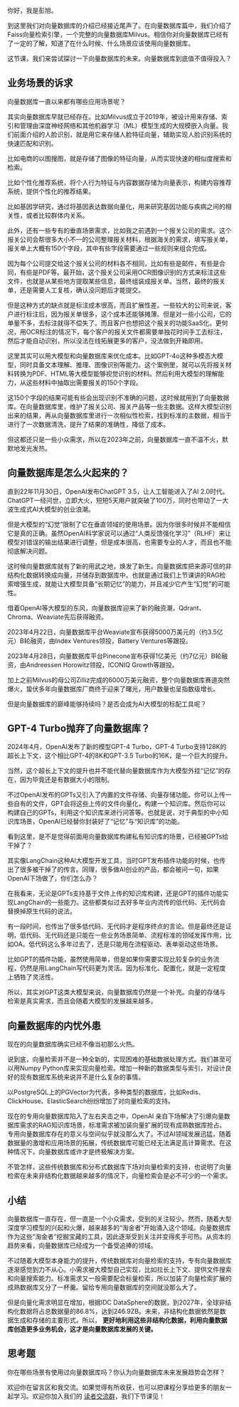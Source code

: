 你好，我是彭旭。

到这里我们对向量数据库的介绍已经接近尾声了。在向量数据库篇中，我们介绍了Faiss向量检索引擎，一个完整的向量数据库Milvus。相信你对向量数据库已经有了一定的了解，知道了在什么时候、什么场景应该使用向量数据库。

这节课，我们来尝试探讨一下向量数据库的未来。向量数据库到底值不值得投入？

## 业务场景的诉求

向量数据库一直以来都有哪些应用场景呢？

其实向量数据库早就已经存在。比如Milvus成立于2019年，被设计用来存储、索引和管理由深度神经网络和其他机器学习（ML）模型生成的大规模嵌入向量。我们前面介绍的人脸识别，就是用它来存储人脸特征向量，辅助实现人脸识别系统的快速匹配和识别。

比如电商的以图搜图，就是存储了图像的特征向量，从而实现快速的相似度搜索和检索。

比如个性化推荐系统，将个人行为特征与内容数据存储为向量表示，构建内容推荐系统，提供个性化的推荐结果。

比如基因学研究，通过将基因表达数据向量化，用来研究基因功能与疾病之间的相关性，或者比较群体内关系。

此外，还有一些专有的垂直场景需求，比如我之前遇到一个报关公司的需求。这个报关公司会帮很多大小不一的公司整理报关材料，根据海关的需求，填写报关单，报关单上大概有150个字段，其中有些字段需要通过一些规则来组合完成。

因为每个公司提交给这个报关公司的材料各不相同，比如有些是邮件，有些是合同，有些是PDF等。最开始，这个报关公司采用OCR图像识别的方式来标注这些文件，也就是从某些地方提取某些信息，最终组装成报关单。当然，最终的报关单，还是需要人工复核，确认没问题后才能提交。

但是这种方式的缺点就是标注成本很高，而且扩展性差。一些较大的公司来说，客户进行标注后，因为报关单很多，这个成本还能够摊薄。但是对一些小公司，它的单量不多，去标注就得不偿失了。而且客户也想把这个报关的功能SaaS化。更何况，用OCR标注的情况下，每个客户的报关文件都需要单独花时间手工去标注，然后才能自动识别，所以没法在线拓展更多的客户，没法做到开箱即用。

这里其实可以用大模型和向量数据库来优化成本。比如GPT-4o这种多模态大模型，同时具备文本理解、推理、图像识别等能力。这个案例里，就可以先将报关材料转换为PDF、HTML等大模型能够视觉识别的材料。然后利用大模型的理解能力，从这些材料中抽取出需要报关的150个字段。

这150个字段的结果可能有些会出现识别不准确的问题，这时候就用到了向量数据库。在向量数据库里，维护了报关公司、报关产品等一些主数据。这样大模型识别出来的结果，再从向量数据库里进行一次相似性检索，找到标准的主数据，相当于进行了一次数据清洗，提升了结果的准确性，降低了成本。

但这都还只是一些小众需求，所以在2023年之前，向量数据库一直不温不火，默默地发光发热。

## 向量数据库是怎么火起来的？

直到22年11月30日，OpenAI发布ChatGPT 3.5，让人工智能进入了AI 2.0时代。ChatGPT一经问世，立即大火，短短5天用户就突破了100万，同时也带动了一大波生成式AI大模型的创业浪潮。

但是大模型的“幻觉”限制了它在垂直领域的使用场景。因为你很多时候并不能相信它是真的正确。虽然OpenAI科学家说可以通过“人类反馈强化学习”（RLHF）来让模型对错误的输出结果进行调整，但是成本很高，也需要专业的人才，而且也不能彻底解决问题。

这时候向量数据库就有了新的用武之地，焕发了新生。向量数据库把来源可信的非结构化数据转换成向量，并储存到数据库中。也就是通过我们上节课讲的RAG检索增强生成，就能让大模型具备“长期记忆”的能力，并且减少它产生“幻觉”的可能性。

借着OpenAI等大模型的东风，向量数据库迎来了新的融资潮，Qdrant、Chroma、Weaviate先后获得融资。

2023年4月22日，向量数据库平台Weaviate宣布获得5000万美元的（约3.5亿元）B轮融资，由Index Ventures领投，Battery Ventures等跟投。

2023年4月28日，向量数据库平台Pinecone宣布获得1亿美元（约7亿元）B轮融资，由Andreessen Horowitz领投，ICONIQ Growth等跟投。

加上之前Milvus的母公司Zilliz完成的6000万美元融资，整个向量数据库赛道突然爆火，蛰伏多年向量数据库厂商终于迎来了曙光，用户数量也呈指数级增长。

但是向量数据库的巅峰能够持续吗？是否会成为AI大模型的标配工具呢？

## GPT-4 Turbo抛弃了向量数据库？

2024年4月，OpenAI发布了新的模型GPT-4 Turbo，GPT-4 Turbo支持128K的超长上下文，这个相比GPT-4的8K和GPT-3.5 Turbo的16K，是一个巨大的提升。

当然，这个超长上下文的提升也并不能代替向量数据库作为大模型外挂“记忆”的存在，因为毕竟还是有数据大小的限制。

不过OpenAI发布的GPTs又引入了内置的文件存储、向量存储功能。你可以上传一些自有的文件，GPT会将这些上传的文件向量化，构建一个知识库。然后你可以构建自己的GPTs，利用这个知识库来进行问答等。也就是说，对于典型的中小知识库场景，OpenAI已经替你封装好了“记忆”与“知识库”的功能。

看到这里，是不是觉得前面用向量数据库构建私有知识库的场景，已经被GPTs给干掉了？

其实像LangChain这种AI大模型开发工具，当时GPT发布插件功能的时候，也传出了很多被干掉了的传言。同理，很多做AI创业的产品，都会被问一句，如果OpenAI下场做了，你们怎么办？

在我看来，无论是GPTs支持基于文件上传的知识库构建，还是GPT的插件功能实现LangChain的一些能力。这些都类似过去好多年业内流传的低代码、无代码会替换掉原生代码的说法。

有一段时间，也传出了很多低代码、无代码才是程序终点的言论。但是最终还是证明，低代码、无代码还是只能在一些业务场景简单、流程标准的领域发挥作用，比如OA。低代码这么多年过去了，还是只能用在流程驱动、表单驱动这些场景。

比如GPT的插件功能，虽然使用简单，但是如果你需要实现比较复杂的业务流程，仍然是用LangChain写代码更为灵活。因为标准化、配置化，就是一定程度上牺牲了灵活性。

所以，其实对GPT这类大模型来说，向量数据库仍然是一个补充。向量的存储与检索是真实需求，而且会随着大模型的发展越来越多。

## 向量数据库的内忧外患

现在的向量数据库确实已经不像当初那么火热。

说到底，向量检索并不是一种全新的，实现困难的基础数据处理方式。我们甚至可以用Numpy Python库来实现向量检索。增加一种新的数据类型与索引，对设计良好的现有数据库系统来说并不是什么复杂的事情。

以PostgreSQL上的PGVector为代表，多种类型的数据库，比如Redis、ClickHouse、ElasticSearch纷纷增加了对向量检索的支持。

现在的专用向量数据库陷入了左右夹击之中，OpenAI 亲自下场解决了引爆向量数据库需求的RAG知识库场景，标准需求被加装向量扩展的现有成熟数据库抢占。专用向量数据库存在的意义与空间似乎就没那么大了。不过AI领域发展迅猛，随着数据量的激增和应用场景的拓展，传统数据库可能已经无法满足高计算需求。在这种情况下，向量数据库或许才是终极解决方案。

不管怎样，这些传统数据库和分布式数据库下场对向量检索的支持，也说明了向量检索在未来非结构化数据越来越多的情况下，向量检索会是必不可少的一个需求。

## 小结

向量数据库一直存在，但一直是一个小众需求，受到的关注较少。然而，随着大型深度学习模型的兴起和火爆，越来越多的“淘金者”开始涌入这个领域。向量数据库作为这些“淘金者”挖掘宝藏的工具，因此逐渐受到关注并变得炙手可热。从资本的趋势来看，向量数据库已经成为一个备受追捧的领域。

不过随着大模型本身能力的提升，传统数据库对向量检索的支持，专有向量数据库逐渐感觉到力不从心。小需求被大模型自己实现，比如拉长上下文、提供文件搜索和向量搜索能力。标准需求又一般需要配合标量检索，所以加装了向量检索扩展的成熟数据库又分了一杯羹。留给专用向量数据库的空间就没那么大了。

但是向量化需求明显在增加，根据IDC DataSphere的数据，到2027年，全球非结构化数据将占总数据量的86.8%，达到246.9ZB。未来，非结构化数据依然是数据生成和存储的主要形式。所以， **更好地利用这些非结构化数据，利用向量数据库创造更多业务机会，这才是向量数据库发展的关键。**

## 思考题

你在哪些场景有使用过向量数据库吗？你认为向量数据库未来发展趋势会怎样？

欢迎你在留言区和我交流。如果觉得有所收获，也可以把课程分享给更多的朋友一起学习。欢迎你加入我们的 [读者交流群](http://jinshuju.net/f/QX5mGO)，我们下节课见！